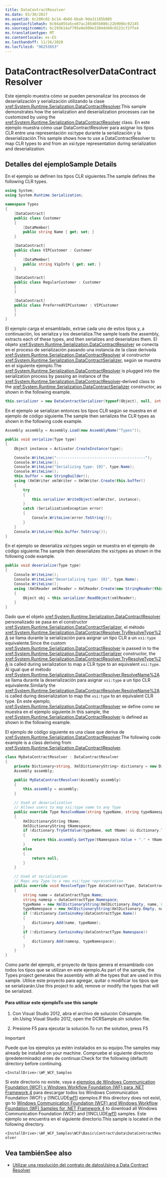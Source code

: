 ```yaml
---
title: DataContractResolver
ms.date: 03/30/2017
ms.assetid: 6c200c02-bc14-4b8d-bbab-9da31185b805
ms.openlocfilehash: 6c04a055a5ce87ac285d05b086c22b900bc92145
ms.sourcegitcommit: bc293b14af795e0e999e3304dd40c0222cf2ffe4
ms.translationtype: MT
ms.contentlocale: es-ES
ms.lasthandoff: 11/26/2020
ms.locfileid: "96253653"
---
```

# <a name="datacontractresolver"></a><span data-ttu-id="9b1cd-102">DataContractResolver</span><span class="sxs-lookup"><span data-stu-id="9b1cd-102">DataContractResolver</span></span>

<span data-ttu-id="9b1cd-103">Este ejemplo muestra cómo se pueden personalizar los procesos de deserialización y serialización utilizando la clase <xref:System.Runtime.Serialization.DataContractResolver>.</span><span class="sxs-lookup"><span data-stu-id="9b1cd-103">This sample demonstrates how the serialization and deserialization processes can be customized by using the <xref:System.Runtime.Serialization.DataContractResolver> class.</span></span> <span data-ttu-id="9b1cd-104">En este ejemplo muestra cómo usar DataContractResolver para asignar los tipos CLR entre una representación xsi:type durante la serialización y la deserialización.</span><span class="sxs-lookup"><span data-stu-id="9b1cd-104">This sample shows how to use a DataContractResolver to map CLR types to and from an xsi:type representation during serialization and deserialization.</span></span>

## <a name="sample-details"></a><span data-ttu-id="9b1cd-105">Detalles del ejemplo</span><span class="sxs-lookup"><span data-stu-id="9b1cd-105">Sample Details</span></span>

 <span data-ttu-id="9b1cd-106">En el ejemplo se definen los tipos CLR siguientes.</span><span class="sxs-lookup"><span data-stu-id="9b1cd-106">The sample defines the following CLR types.</span></span>

```csharp
using System;
using System.Runtime.Serialization;

namespace Types
{
    [DataContract]
    public class Customer
    {
        [DataMember]
        public string Name { get; set; }
    }

    [DataContract]
    public class VIPCustomer : Customer
    {
        [DataMember]
        public string VipInfo { get; set; }
    }

    [DataContract]
    public class RegularCustomer : Customer
    {
    }

    [DataContract]
    public class PreferredVIPCustomer : VIPCustomer
    {
    }
}
```

 <span data-ttu-id="9b1cd-107">El ejemplo carga el ensamblado, extrae cada uno de estos tipos y, a continuación, los serializa y los deserializa.</span><span class="sxs-lookup"><span data-stu-id="9b1cd-107">The sample loads the assembly, extracts each of these types, and then serializes and deserializes them.</span></span> <span data-ttu-id="9b1cd-108">El objeto <xref:System.Runtime.Serialization.DataContractResolver> se conecta en el proceso de serialización pasando una instancia de la clase derivada <xref:System.Runtime.Serialization.DataContractResolver> al constructor <xref:System.Runtime.Serialization.DataContractSerializer>, según se muestra en el siguiente ejemplo.</span><span class="sxs-lookup"><span data-stu-id="9b1cd-108">The <xref:System.Runtime.Serialization.DataContractResolver> is plugged into the serialization process by passing an instance of the <xref:System.Runtime.Serialization.DataContractResolver>-derived class to the <xref:System.Runtime.Serialization.DataContractSerializer> constructor, as shown in the following example.</span></span>

```csharp
this.serializer = new DataContractSerializer(typeof(Object), null, int.MaxValue, false, true, null, new MyDataContractResolver(assembly));
```

 <span data-ttu-id="9b1cd-109">En el ejemplo se serializan entonces los tipos CLR según se muestra en el ejemplo de código siguiente.</span><span class="sxs-lookup"><span data-stu-id="9b1cd-109">The sample then serializes the CLR types as shown in the following code example.</span></span>

```csharp
Assembly assembly = Assembly.Load(new AssemblyName("Types"));

public void serialize(Type type)
{
    Object instance = Activator.CreateInstance(type);

    Console.WriteLine("----------------------------------------");
    Console.WriteLine();
    Console.WriteLine("Serializing type: {0}", type.Name);
    Console.WriteLine();
    this.buffer = new StringBuilder();
    using (XmlWriter xmlWriter = XmlWriter.Create(this.buffer))
    {
        try
        {
            this.serializer.WriteObject(xmlWriter, instance);
        }
        catch (SerializationException error)
        {
            Console.WriteLine(error.ToString());
        }
    }
    Console.WriteLine(this.buffer.ToString());
}
```

 <span data-ttu-id="9b1cd-110">En el ejemplo se deserializa xsi:types según se muestra en el ejemplo de código siguiente.</span><span class="sxs-lookup"><span data-stu-id="9b1cd-110">The sample then deserializes the xsi:types as shown in the following code example.</span></span>

```csharp
public void deserialize(Type type)
{
    Console.WriteLine();
    Console.WriteLine("Deserializing type: {0}", type.Name);
    Console.WriteLine();
    using (XmlReader xmlReader = XmlReader.Create(new StringReader(this.buffer.ToString())))
    {
        Object obj = this.serializer.ReadObject(xmlReader);
    }
}
```

 <span data-ttu-id="9b1cd-111">Dado que el objeto <xref:System.Runtime.Serialization.DataContractResolver> personalizado se pasa en el constructor <xref:System.Runtime.Serialization.DataContractSerializer>, el método <xref:System.Runtime.Serialization.DataContractResolver.TryResolveType%2A> se llama durante la serialización para asignar un tipo CLR a un `xsi:type` equivalente.</span><span class="sxs-lookup"><span data-stu-id="9b1cd-111">Since the custom <xref:System.Runtime.Serialization.DataContractResolver> is passed in to the <xref:System.Runtime.Serialization.DataContractSerializer> constructor, the <xref:System.Runtime.Serialization.DataContractResolver.TryResolveType%2A> is called during serialization to map a CLR type to an equivalent `xsi:type`.</span></span> <span data-ttu-id="9b1cd-112">Al igual que el método <xref:System.Runtime.Serialization.DataContractResolver.ResolveName%2A> se llama durante la deserialización para asignar `xsi:type` a un tipo CLR equivalente.</span><span class="sxs-lookup"><span data-stu-id="9b1cd-112">Similarly the <xref:System.Runtime.Serialization.DataContractResolver.ResolveName%2A> is called during deserialization to map the `xsi:type` to an equivalent CLR type.</span></span> <span data-ttu-id="9b1cd-113">En este ejemplo, <xref:System.Runtime.Serialization.DataContractResolver> se define como se muestra en el ejemplo siguiente.</span><span class="sxs-lookup"><span data-stu-id="9b1cd-113">In this sample, the <xref:System.Runtime.Serialization.DataContractResolver> is defined as shown in the following example.</span></span>

 <span data-ttu-id="9b1cd-114">El ejemplo de código siguiente es una clase que deriva de <xref:System.Runtime.Serialization.DataContractResolver>.</span><span class="sxs-lookup"><span data-stu-id="9b1cd-114">The following code example is a class deriving from <xref:System.Runtime.Serialization.DataContractResolver>.</span></span>

```csharp
class MyDataContractResolver : DataContractResolver
{
    private Dictionary<string, XmlDictionaryString> dictionary = new Dictionary<string, XmlDictionaryString>();
    Assembly assembly;

    public MyDataContractResolver(Assembly assembly)
    {
        this.assembly = assembly;
    }

    // Used at deserialization
    // Allows users to map xsi:type name to any Type
    public override Type ResolveName(string typeName, string typeNamespace, DataContractResolver knownTypeResolver)
    {
        XmlDictionaryString tName;
        XmlDictionaryString tNamespace;
        if (dictionary.TryGetValue(typeName, out tName) && dictionary.TryGetValue(typeNamespace, out tNamespace))
        {
            return this.assembly.GetType(tNamespace.Value + "." + tName.Value);
        }
        else
        {
            return null;
        }
    }

    // Used at serialization
    // Maps any Type to a new xsi:type representation
    public override void ResolveType(Type dataContractType, DataContractResolver knownTypeResolver, out XmlDictionaryString typeName, out XmlDictionaryString typeNamespace)
    {
        string name = dataContractType.Name;
        string namesp = dataContractType.Namespace;
        typeName = new XmlDictionaryString(XmlDictionary.Empty, name, 0);
        typeNamespace = new XmlDictionaryString(XmlDictionary.Empty, namesp, 0);
        if (!dictionary.ContainsKey(dataContractType.Name))
        {
            dictionary.Add(name, typeName);
        }
        if (!dictionary.ContainsKey(dataContractType.Namespace))
        {
            dictionary.Add(namesp, typeNamespace);
        }
    }
}
```

 <span data-ttu-id="9b1cd-115">Como parte del ejemplo, el proyecto de tipos genera el ensamblado con todos los tipos que se utilizan en este ejemplo.</span><span class="sxs-lookup"><span data-stu-id="9b1cd-115">As part of the sample, the Types project generates the assembly with all the types that are used in this sample.</span></span> <span data-ttu-id="9b1cd-116">Utilice este proyecto para agregar, quitar o modificar los tipos que se serializarán.</span><span class="sxs-lookup"><span data-stu-id="9b1cd-116">Use this project to add, remove or modify the types that will be serialized.</span></span>

#### <a name="to-use-this-sample"></a><span data-ttu-id="9b1cd-117">Para utilizar este ejemplo</span><span class="sxs-lookup"><span data-stu-id="9b1cd-117">To use this sample</span></span>

1. <span data-ttu-id="9b1cd-118">Con Visual Studio 2012, abra el archivo de solución Cdrsample. sln.</span><span class="sxs-lookup"><span data-stu-id="9b1cd-118">Using Visual Studio 2012, open the DCRSample.sln solution file.</span></span>

2. <span data-ttu-id="9b1cd-119">Presione F5 para ejecutar la solución.</span><span class="sxs-lookup"><span data-stu-id="9b1cd-119">To run the solution, press F5</span></span>

> [!IMPORTANT]
> <span data-ttu-id="9b1cd-120">Puede que los ejemplos ya estén instalados en su equipo.</span><span class="sxs-lookup"><span data-stu-id="9b1cd-120">The samples may already be installed on your machine.</span></span> <span data-ttu-id="9b1cd-121">Compruebe el siguiente directorio (predeterminado) antes de continuar.</span><span class="sxs-lookup"><span data-stu-id="9b1cd-121">Check for the following (default) directory before continuing.</span></span>  
>
> `<InstallDrive>:\WF_WCF_Samples`  
>
> <span data-ttu-id="9b1cd-122">Si este directorio no existe, vaya a [ejemplos de Windows Communication Foundation (WCF) y Windows Workflow Foundation (WF) para .NET Framework 4](https://www.microsoft.com/download/details.aspx?id=21459) para descargar todos los Windows Communication Foundation (WCF) y [!INCLUDE[wf1](../../../../includes/wf1-md.md)] ejemplos.</span><span class="sxs-lookup"><span data-stu-id="9b1cd-122">If this directory does not exist, go to [Windows Communication Foundation (WCF) and Windows Workflow Foundation (WF) Samples for .NET Framework 4](https://www.microsoft.com/download/details.aspx?id=21459) to download all Windows Communication Foundation (WCF) and [!INCLUDE[wf1](../../../../includes/wf1-md.md)] samples.</span></span> <span data-ttu-id="9b1cd-123">Este ejemplo se encuentra en el siguiente directorio.</span><span class="sxs-lookup"><span data-stu-id="9b1cd-123">This sample is located in the following directory.</span></span>  
>
> `<InstallDrive>:\WF_WCF_Samples\WCF\Basic\Contract\Data\DataContractResolver`  
  
## <a name="see-also"></a><span data-ttu-id="9b1cd-124">Vea también</span><span class="sxs-lookup"><span data-stu-id="9b1cd-124">See also</span></span>

- [<span data-ttu-id="9b1cd-125">Utilizar una resolución del contrato de datos</span><span class="sxs-lookup"><span data-stu-id="9b1cd-125">Using a Data Contract Resolver</span></span>](../feature-details/using-a-data-contract-resolver.md)

